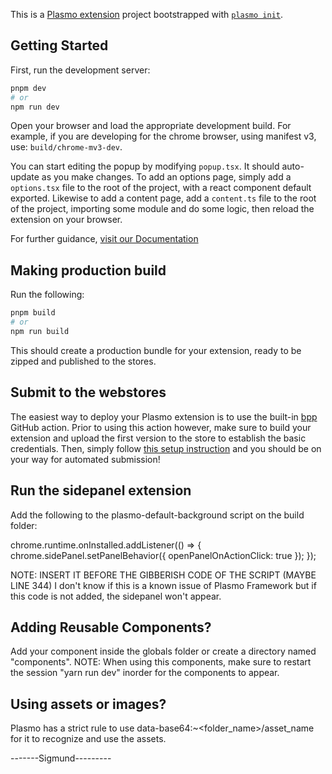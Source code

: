 This is a [Plasmo extension](https://docs.plasmo.com/) project bootstrapped with [`plasmo init`](https://www.npmjs.com/package/plasmo).

## Getting Started

First, run the development server:

```bash
pnpm dev
# or
npm run dev
```

Open your browser and load the appropriate development build. For example, if you are developing for the chrome browser, using manifest v3, use: `build/chrome-mv3-dev`.

You can start editing the popup by modifying `popup.tsx`. It should auto-update as you make changes. To add an options page, simply add a `options.tsx` file to the root of the project, with a react component default exported. Likewise to add a content page, add a `content.ts` file to the root of the project, importing some module and do some logic, then reload the extension on your browser.

For further guidance, [visit our Documentation](https://docs.plasmo.com/)

## Making production build

Run the following:

```bash
pnpm build
# or
npm run build
```

This should create a production bundle for your extension, ready to be zipped and published to the stores.

## Submit to the webstores

The easiest way to deploy your Plasmo extension is to use the built-in [bpp](https://bpp.browser.market) GitHub action. Prior to using this action however, make sure to build your extension and upload the first version to the store to establish the basic credentials. Then, simply follow [this setup instruction](https://docs.plasmo.com/framework/workflows/submit) and you should be on your way for automated submission!


## Run the sidepanel extension

Add the following to the plasmo-default-background script on the build folder:

chrome.runtime.onInstalled.addListener(() => {
  chrome.sidePanel.setPanelBehavior({ openPanelOnActionClick: true });
});

NOTE: INSERT IT BEFORE THE GIBBERISH CODE OF THE SCRIPT (MAYBE LINE 344)
I don't know if this is a known issue of Plasmo Framework but if this code is not added, the sidepanel won't appear. 


## Adding Reusable Components?

Add your component inside the globals folder or create a directory named "components".
NOTE: When using this components, make sure to restart the session "yarn run dev" inorder for the components to appear.

## Using assets or images?

Plasmo has a strict rule to use data-base64:~<folder_name>/asset_name for it to recognize and use the assets. 

-------Sigmund---------
